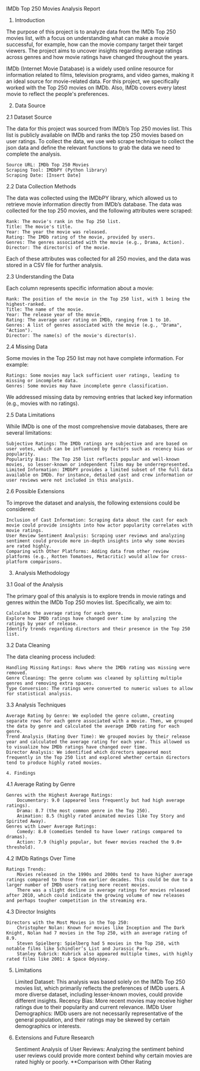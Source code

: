 IMDb Top 250 Movies Analysis Report

1. Introduction

The purpose of this project is to analyze data from the IMDb Top 250 movies list, with a focus on understanding what can make a movie successful, for example, how can the movie company target their target viewers. The project aims to uncover insights regarding average ratings across genres and how movie ratings have changed throughout the years.

IMDb (Internet Movie Database) is a widely used online resource for information related to films, television programs, and video games, making it an ideal source for movie-related data. For this project, we specifically worked with the Top 250 movies on IMDb. Also, IMDb covers every latest movie to reflect the people's preferences.

2. Data Source

2.1 Dataset Source

The data for this project was sourced from IMDb’s Top 250 movies list. This list is publicly available on IMDb and ranks the top 250 movies based on user ratings. To collect the data, we use web scrape technique to collect the json data and define the relevant functions to grab the data we need to complete the analysis.

    Source URL: IMDb Top 250 Movies
    Scraping Tool: IMDbPY (Python library)
    Scraping Date: [Insert Date]

2.2 Data Collection Methods

The data was collected using the IMDbPY library, which allowed us to retrieve movie information directly from IMDb’s database. The data was collected for the top 250 movies, and the following attributes were scraped:

    Rank: The movie's rank in the Top 250 list.
    Title: The movie's title.
    Year: The year the movie was released.
    Rating: The IMDb rating of the movie, provided by users.
    Genres: The genres associated with the movie (e.g., Drama, Action).
    Director: The director(s) of the movie.

Each of these attributes was collected for all 250 movies, and the data was stored in a CSV file for further analysis.

2.3 Understanding the Data

Each column represents specific information about a movie:

    Rank: The position of the movie in the Top 250 list, with 1 being the highest-ranked.
    Title: The name of the movie.
    Year: The release year of the movie.
    Rating: The average user rating on IMDb, ranging from 1 to 10.
    Genres: A list of genres associated with the movie (e.g., "Drama", "Action").
    Director: The name(s) of the movie's director(s).

2.4 Missing Data

Some movies in the Top 250 list may not have complete information. For example:

    Ratings: Some movies may lack sufficient user ratings, leading to missing or incomplete data.
    Genres: Some movies may have incomplete genre classification.

We addressed missing data by removing entries that lacked key information (e.g., movies with no ratings).

2.5 Data Limitations

While IMDb is one of the most comprehensive movie databases, there are several limitations:

    Subjective Ratings: The IMDb ratings are subjective and are based on user votes, which can be influenced by factors such as recency bias or popularity.
    Popularity Bias: The Top 250 list reflects popular and well-known movies, so lesser-known or independent films may be underrepresented.
    Limited Information: IMDbPY provides a limited subset of the full data available on IMDb. For instance, detailed cast and crew information or user reviews were not included in this analysis.

2.6 Possible Extensions

To improve the dataset and analysis, the following extensions could be considered:

    Inclusion of Cast Information: Scraping data about the cast for each movie could provide insights into how actor popularity correlates with movie ratings.
    User Review Sentiment Analysis: Scraping user reviews and analyzing sentiment could provide more in-depth insights into why some movies are rated highly.
    Comparing with Other Platforms: Adding data from other review platforms (e.g., Rotten Tomatoes, Metacritic) would allow for cross-platform comparisons.

3. Analysis Methodology

3.1 Goal of the Analysis

The primary goal of this analysis is to explore trends in movie ratings and genres within the IMDb Top 250 movies list. Specifically, we aim to:

    Calculate the average rating for each genre.
    Explore how IMDb ratings have changed over time by analyzing the ratings by year of release.
    Identify trends regarding directors and their presence in the Top 250 list.

3.2 Data Cleaning

The data cleaning process included:

    Handling Missing Ratings: Rows where the IMDb rating was missing were removed.
    Genre Cleaning: The genre column was cleaned by splitting multiple genres and removing extra spaces.
    Type Conversion: The ratings were converted to numeric values to allow for statistical analysis.

3.3 Analysis Techniques

    Average Rating by Genre: We exploded the genre column, creating separate rows for each genre associated with a movie. Then, we grouped the data by genre and calculated the average IMDb rating for each genre.
    Trend Analysis (Rating Over Time): We grouped movies by their release year and calculated the average rating for each year. This allowed us to visualize how IMDb ratings have changed over time.
    Director Analysis: We identified which directors appeared most frequently in the Top 250 list and explored whether certain directors tend to produce highly rated movies.

    4. Findings
    
4.1 Average Rating by Genre

    Genres with the Highest Average Ratings:
        Documentary: 9.0 (appeared less frequently but had high average ratings).
        Drama: 8.7 (the most common genre in the Top 250).
        Animation: 8.5 (highly rated animated movies like Toy Story and Spirited Away).
    Genres with Lower Average Ratings:
        Comedy: 8.0 (comedies tended to have lower ratings compared to dramas).
        Action: 7.9 (highly popular, but fewer movies reached the 9.0+ threshold).

4.2 IMDb Ratings Over Time

    Ratings Trends:
        Movies released in the 1990s and 2000s tend to have higher average ratings compared to those from earlier decades. This could be due to a larger number of IMDb users rating more recent movies.
        There was a slight decline in average ratings for movies released after 2010, which could indicate the growing volume of new releases and perhaps tougher competition in the streaming era.

4.3 Director Insights

    Directors with the Most Movies in the Top 250:
        Christopher Nolan: Known for movies like Inception and The Dark Knight, Nolan had 7 movies in the Top 250, with an average rating of 8.9.
        Steven Spielberg: Spielberg had 5 movies in the Top 250, with notable films like Schindler’s List and Jurassic Park.
        Stanley Kubrick: Kubrick also appeared multiple times, with highly rated films like 2001: A Space Odyssey.

5. Limitations

    Limited Dataset: This analysis was based solely on the IMDb Top 250 movies list, which primarily reflects the preferences of IMDb users. A more diverse dataset, including lesser-known movies, could provide different insights.
    Recency Bias: More recent movies may receive higher ratings due to their popularity and current relevance.
    IMDb User Demographics: IMDb users are not necessarily representative of the general population, and their ratings may be skewed by certain demographics or interests.

6. Extensions and Future Research

    Sentiment Analysis of User Reviews: Analyzing the sentiment behind user reviews could provide more context behind why certain movies are rated highly or poorly.
    **Comparison with Other Rating
